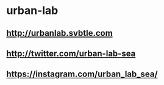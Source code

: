 # urban-lab
## http://urbanlab.svbtle.com
## http://twitter.com/urban-lab-sea
## https://instagram.com/urban_lab_sea/
